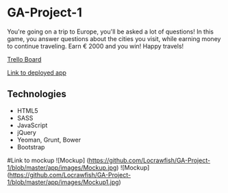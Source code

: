 # GA-Project-1
You're going on a trip to Europe, you'll be asked a lot of questions! In this game, you answer questions about the cities you visit, while earning money to continue traveling.
Earn € 2000 and you win! Happy travels!

[Trello Board](https://trello.com/b/GBSGpCCf/ga-project-1)

[Link to deployed app](http://upholsterer-richard-67310.bitballoon.com/)

## Technologies

* HTML5
* SASS
* JavaScript
* jQuery
* Yeoman, Grunt, Bower
* Bootstrap

#Link to mockup
![Mockup] (https://github.com/Locrawfish/GA-Project-1/blob/master/app/images/Mockup.jpg)
![Mockup] (https://github.com/Locrawfish/GA-Project-1/blob/master/app/images/Mockup1.jpg)
